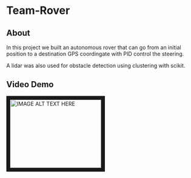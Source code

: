 # Team-Rover
## About
In this project we built an autonomous rover that can go from an initial position to a destination GPS coordingate with PID control the steering.

A lidar was also used for obstacle detection using clustering with scikit.

## Video Demo
<a href="http://www.youtube.com/watch?feature=player_embedded&v=hkiTGj835cY
" target="_blank"><img src="http://img.youtube.com/vi/hkiTGj835cY/1.jpg" 
alt="IMAGE ALT TEXT HERE" width="240" height="180" border="10" /></a>
